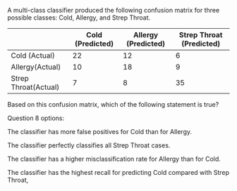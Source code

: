 A multi-class classifier produced the following confusion matrix for three possible classes: Cold, Allergy, and Strep Throat.

|                      | Cold (Predicted) | Allergy (Predicted) | Strep Throat (Predicted) |
| -------------------- | ---------------- | ------------------- | ------------------------ |
| Cold (Actual)        | 22               | 12                  | 6                        |
| Allergy(Actual)      | 10               | 18                  | 9                        |
| Strep Throat(Actual) | 7                | 8                   | 35                       |

Based on this confusion matrix, which of the following statement is true?

Question 8 options:

The classifier has more false positives for Cold than for Allergy.


The classifier perfectly classifies all Strep Throat cases.


The classifier has a higher misclassification rate for Allergy than for Cold.


The classifier has the highest recall for predicting Cold compared with Strep Throat,